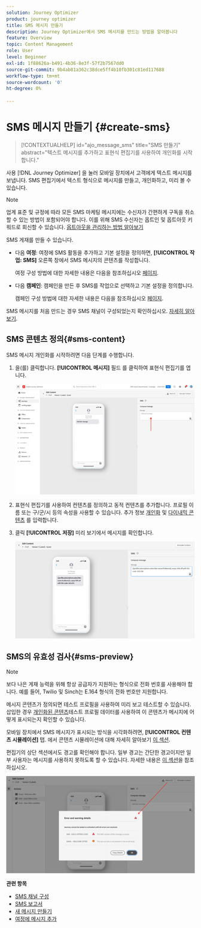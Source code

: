 ```yaml
---
solution: Journey Optimizer
product: journey optimizer
title: SMS 메시지 만들기
description: Journey Optimizer에서 SMS 메시지를 만드는 방법을 알아봅니다
feature: Overview
topic: Content Management
role: User
level: Beginner
exl-id: 1f88626a-b491-4b36-8e3f-57f2b7567dd0
source-git-commit: 9b4ab81a362c38dce5ff4b10fb301c81ed117688
workflow-type: tm+mt
source-wordcount: '0'
ht-degree: 0%

---
```


# SMS 메시지 만들기 {#create-sms}

>[!CONTEXTUALHELP]
>id="ajo_message_sms"
>title="SMS 만들기"
>abstract="텍스트 메시지를 추가하고 표현식 편집기를 사용하여 개인화를 시작합니다."

사용 [!DNL Journey Optimizer] 을 눌러 모바일 장치에서 고객에게 텍스트 메시지를 보냅니다. SMS 편집기에서 텍스트 형식으로 메시지를 만들고, 개인화하고, 미리 볼 수 있습니다.

>[!NOTE]
>
>업계 표준 및 규정에 따라 모든 SMS 마케팅 메시지에는 수신자가 간편하게 구독을 취소할 수 있는 방법이 포함되어야 합니다. 이를 위해 SMS 수신자는 옵트인 및 옵트아웃 키워드로 회신할 수 있습니다. [옵트아웃을 관리하는 방법 알아보기](../privacy/opt-out.md#sms-opt-out-management-sms-opt-out-management)

SMS 게재를 만들 수 있습니다.

* 다음 **여정**: 여정에 SMS 활동을 추가하고 기본 설정을 정의하면, **[!UICONTROL 작업: SMS]** 오른쪽 창에서 SMS 메시지의 콘텐츠를 작성합니다.

   여정 구성 방법에 대한 자세한 내용은 다음을 참조하십시오 [페이지](../building-journeys/journey-gs.md).

* 다음 **캠페인**: 캠페인을 만든 후 SMS를 작업으로 선택하고 기본 설정을 정의합니다.

   캠페인 구성 방법에 대한 자세한 내용은 다음을 참조하십시오 [페이지](../campaigns/create-campaign.md#configure).

SMS 메시지를 처음 만드는 경우 SMS 채널이 구성되었는지 확인하십시오. [자세히 알아보기](../configuration/sms-configuration.md).

## SMS 콘텐츠 정의{#sms-content}

SMS 메시지 개인화를 시작하려면 다음 단계를 수행합니다.

1. 을(를) 클릭합니다. **[!UICONTROL 메시지]** 필드 를 클릭하여 표현식 편집기를 엽니다.

   ![](assets/sms-content.png)

1. 표현식 편집기를 사용하여 컨텐츠를 정의하고 동적 컨텐츠를 추가합니다. 프로필 이름 또는 구/군/시 등의 속성을 사용할 수 있습니다. 추가 정보 [개인화](../personalization/personalize.md) 및 [다이내믹 콘텐츠](../personalization/get-started-dynamic-content.md) 를 입력합니다.

1. 클릭 **[!UICONTROL 저장]** 미리 보기에서 메시지를 확인합니다.

   ![](assets/sms-content-preview.png)

## SMS의 유효성 검사{#sms-preview}

>[!NOTE]
>
> 보다 나은 게재 능력을 위해 항상 공급자가 지원하는 형식으로 전화 번호를 사용해야 합니다. 예를 들어, Twilio 및 Sinch는 E.164 형식의 전화 번호만 지원합니다.

메시지 콘텐츠가 정의되면 테스트 프로필을 사용하여 미리 보고 테스트할 수 있습니다. 삽입한 경우 [개인화된 콘텐츠](../personalization/personalize.md)테스트 프로필 데이터를 사용하여 이 콘텐츠가 메시지에 어떻게 표시되는지 확인할 수 있습니다.

모바일 장치에서 SMS 메시지가 표시되는 방식을 시각화하려면, **[!UICONTROL 컨텐츠 시뮬레이션]** 탭. 에서 콘텐츠 시뮬레이션에 대해 자세히 알아보기 [이 섹션](../design/preview.md).

편집기의 상단 섹션에서도 경고를 확인해야 합니다.  일부 경고는 간단한 경고이지만 일부 사용자는 메시지를 사용하지 못하도록 할 수 있습니다. 자세한 내용은 [이 섹션](alerts.md)을 참조하십시오.

![](assets/sms-alert-button.png)

<!--
## How-to video

Learn how to configure, author, and include SMS messaging into your customer journeys.

>[!VIDEO](https://video.tv.adobe.com/v/344460?quality=12)
-->
**관련 항목**

* [SMS 채널 구성](../configuration/sms-configuration.md)
* [SMS 보고서](../reports/journey-global-report.md#sms-global)
* [새 메시지 만들기](get-started-content.md)
* [여정에 메시지 추가](../building-journeys/journeys-message.md)
